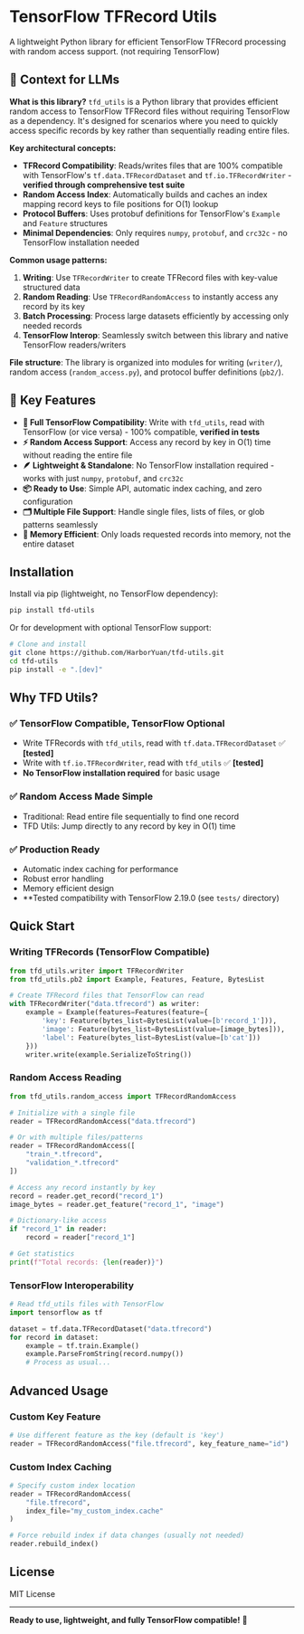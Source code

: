 # TensorFlow TFRecord Utils

A lightweight Python library for efficient TensorFlow TFRecord processing with random access support. (not requiring TensorFlow)

## 🤖 Context for LLMs

**What is this library?** `tfd_utils` is a Python library that provides efficient random access to TensorFlow TFRecord files without requiring TensorFlow as a dependency. It's designed for scenarios where you need to quickly access specific records by key rather than sequentially reading entire files.

**Key architectural concepts:**
- **TFRecord Compatibility**: Reads/writes files that are 100% compatible with TensorFlow's `tf.data.TFRecordDataset` and `tf.io.TFRecordWriter` - **verified through comprehensive test suite**
- **Random Access Index**: Automatically builds and caches an index mapping record keys to file positions for O(1) lookup
- **Protocol Buffers**: Uses protobuf definitions for TensorFlow's `Example` and `Feature` structures
- **Minimal Dependencies**: Only requires `numpy`, `protobuf`, and `crc32c` - no TensorFlow installation needed

**Common usage patterns:**
1. **Writing**: Use `TFRecordWriter` to create TFRecord files with key-value structured data
2. **Random Reading**: Use `TFRecordRandomAccess` to instantly access any record by its key
3. **Batch Processing**: Process large datasets efficiently by accessing only needed records
4. **TensorFlow Interop**: Seamlessly switch between this library and native TensorFlow readers/writers

**File structure**: The library is organized into modules for writing (`writer/`), random access (`random_access.py`), and protocol buffer definitions (`pb2/`).

## 🚀 Key Features

- **🔄 Full TensorFlow Compatibility**: Write with `tfd_utils`, read with TensorFlow (or vice versa) - 100% compatible, **verified in tests**
- **⚡ Random Access Support**: Access any record by key in O(1) time without reading the entire file
- **🪶 Lightweight & Standalone**: No TensorFlow installation required - works with just `numpy`, `protobuf`, and `crc32c`
- **📦 Ready to Use**: Simple API, automatic index caching, and zero configuration
- **🗂️ Multiple File Support**: Handle single files, lists of files, or glob patterns seamlessly
- **💾 Memory Efficient**: Only loads requested records into memory, not the entire dataset

## Installation

Install via pip (lightweight, no TensorFlow dependency):

```bash
pip install tfd-utils
```

Or for development with optional TensorFlow support:

```bash
# Clone and install
git clone https://github.com/HarborYuan/tfd-utils.git
cd tfd-utils
pip install -e ".[dev]"
```

## Why TFD Utils?

### ✅ **TensorFlow Compatible, TensorFlow Optional**
- Write TFRecords with `tfd_utils`, read with `tf.data.TFRecordDataset` ✅ **[tested]**
- Write with `tf.io.TFRecordWriter`, read with `tfd_utils` ✅ **[tested]**
- **No TensorFlow installation required** for basic usage

### ✅ **Random Access Made Simple**
- Traditional: Read entire file sequentially to find one record
- TFD Utils: Jump directly to any record by key in O(1) time

### ✅ **Production Ready**
- Automatic index caching for performance
- Robust error handling
- Memory efficient design
- **Tested compatibility with TensorFlow 2.19.0 (see `tests/` directory)

## Quick Start

### Writing TFRecords (TensorFlow Compatible)

```python
from tfd_utils.writer import TFRecordWriter
from tfd_utils.pb2 import Example, Features, Feature, BytesList

# Create TFRecord files that TensorFlow can read
with TFRecordWriter("data.tfrecord") as writer:
    example = Example(features=Features(feature={
        'key': Feature(bytes_list=BytesList(value=[b'record_1'])),
        'image': Feature(bytes_list=BytesList(value=[image_bytes])),
        'label': Feature(bytes_list=BytesList(value=[b'cat']))
    }))
    writer.write(example.SerializeToString())
```

### Random Access Reading

```python
from tfd_utils.random_access import TFRecordRandomAccess

# Initialize with a single file
reader = TFRecordRandomAccess("data.tfrecord")

# Or with multiple files/patterns
reader = TFRecordRandomAccess([
    "train_*.tfrecord",
    "validation_*.tfrecord"
])

# Access any record instantly by key
record = reader.get_record("record_1")
image_bytes = reader.get_feature("record_1", "image")

# Dictionary-like access
if "record_1" in reader:
    record = reader["record_1"]

# Get statistics
print(f"Total records: {len(reader)}")
```

### TensorFlow Interoperability

```python
# Read tfd_utils files with TensorFlow
import tensorflow as tf

dataset = tf.data.TFRecordDataset("data.tfrecord")
for record in dataset:
    example = tf.train.Example()
    example.ParseFromString(record.numpy())
    # Process as usual...
```

## Advanced Usage

### Custom Key Feature

```python
# Use different feature as the key (default is 'key')
reader = TFRecordRandomAccess("file.tfrecord", key_feature_name="id")
```

### Custom Index Caching

```python
# Specify custom index location
reader = TFRecordRandomAccess(
    "file.tfrecord",
    index_file="my_custom_index.cache"
)

# Force rebuild index if data changes (usually not needed)
reader.rebuild_index()
```

## License

MIT License

---

**Ready to use, lightweight, and fully TensorFlow compatible!** 🚀
